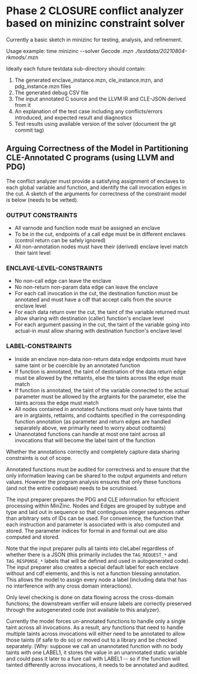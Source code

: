 # Phase 2 CLOSURE conflict analyzer based on minizinc constraint solver 

Currently a basic sketch in minizinc for testing, analysis, and refinement.

Usage example:
  time minizinc --solver Gecode *.mzn ./testdata/20210804-rkmods/*.mzn

Ideally each future testdata sub-directory should contain:
 1. The generated enclave_instance.mzn, cle_instance.mzn, and pdg_instance.mzn files
 2. The generated debug CSV file
 3. The input annotated C source and the LLVM IR and CLE-JSON derived from it 
 4. An explanation of the test case including any conflicts/errors introduced, and expected result and diagnostics 
 5. Test results using available version of the solver (document the git commit tag)


## Arguing Correctness of the Model in Partitioning CLE-Annotated C programs (using LLVM and PDG)

The conflict analyzer must provide a satisfying assignment of enclaves to each
global variable and function, and identify the call invocation edges in the
cut. A sketch of the arguments for correctness of the constraint model is below
(needs to be vetted).

### OUTPUT CONSTRAINTS

 * All varnode and function node must be assigned an enclave
 * To be in the cut, endpoints of a call edge must be in different enclaves (control return can be safely ignored)
 * All non-annotation nodes must have their (derived) enclave level match their taint level

### ENCLAVE-LEVEL-CONSTRAINTS
 * No non-call edge can leave the enclave
 * No non-return non-param data edge can leave the enclave
 * For each call invocation in the cut, the destination function must be
   annotated and must have a cdf that accept calls from the source enclave
   level
 * For each data return over the cut, the taint of the variable returned must
   allow sharing with destination (caller) function's enclave level
 * For each argument passing in the cut, the taint of the variable going into
   actual-in must allow sharing with destination function's enclave level

### LABEL-CONSTRAINTS

 * Inside an enclave non-data non-return data edge endpoints must have same
   taint or be coercible by an annotated function
 * If function is annotated, the taint of destination of the data return edge
   must be allowed by the rettaints, else the taints across the edge must match
 * If function is annotated, the taint of the variable connected to the actual
   parameter must be allowed by the argtaints for the parameter, else the
   taints across the edge must match  
 * All nodes contained in annotated functions must only have taints that are in
   argtaints, rettaints, and codtaints specified in the corresponding function
   annotation (as parameter and return edges are handled separately above, we 
   primarily need to worry about codtaints) 
 * Unannotated functions can handle at most one taint across all invocations
   that will become the label taint of the function 

Whether the annotations correctly and completely capture data sharing
constraints is out of scope.

Annotated functions must be audited for correctness and to ensure that the 
only information leaving can be shared to the output arguments and return values.
However the program analysis ensures that only these functions (and not the entire
codebase) needs to be scrutinised.

The input preparer prepares the PDG and CLE information for effcicient processing
within MinZinc. Nodes and Edges are grouped by subtype and type and laid out in
sequence so that continguous integer sequences rather than arbitrary sets of IDs
can be used. For convenience, the function that each instruction and parameter
is associated with is also computed and stored.  The parameter indices for formal
in and formal out are also computed and stored.

Note that the input preparer pulls all taints into cleLabel regardless of whether 
there is a JSON (this primarily includes the `TAG_REQUEST_*` and `TAG_RESPONSE_*`
labels that will be defined and used in autogenerated code). The input preparer
also creates a special default label for each enclave without and cdf elements,
and this is not a function blessing annotation. This allows the model to assign
every node a label (including data that has no interference with any cross 
domain interactions).

Only level checking is done on data flowing across the cross-domain functions; 
the downstream verifier will ensure labels are correctly preserved through the 
autogenerated code (not available to this analyzer).

Currently the model forces un-annotated functions to handle only a single
taint across all invocations. As a result, any functions that need to handle
multiple taints across invocations will either need to be annotated to allow
those taints (if safe to do so) or moved out to a library and be checked
separately. [Why: suppose we call an unannotated function with no body taints
with one LABEL1, it stores the value in an unannotated static variable and
could pass it later to a fure call with LABEL1 -- so if the function will
tainted differently across invocations, it needs to be annotated and audited.

